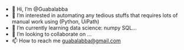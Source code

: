 - 👋 Hi, I’m @Guabalabba
- 👀 I’m interested in automating any tedious stuffs that requires lots of manual work using (Python, UiPath)
- 🌱 I’m currently learning data science: numpy SQL...
- 💞️ I’m looking to collaborate on ...
- 📫 How to reach me guabalabba@gmail.com

<!---
Guabalabba/Guabalabba is a ✨ special ✨ repository because its `README.md` (this file) appears on your GitHub profile.
You can click the Preview link to take a look at your changes.
--->
